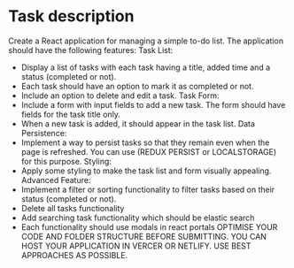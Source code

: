 # Task description

Create a React application for managing a simple to-do list. The application should have the following features:
Task List:
- Display a list of tasks with each task having a title, added time and a status (completed or not).
- Each task should have an option to mark it as completed or not.
- Include an option to delete and edit a task.
Task Form:
- Include a form with input fields to add a new task. The form should have fields for the task title only.
- When a new task is added, it should appear in the task list.
Data Persistence:
- Implement a way to persist tasks so that they remain even when the page is refreshed. You can use (REDUX PERSIST or LOCALSTORAGE) for this purpose.
Styling:
- Apply some styling to make the task list and form visually appealing.
Advanced Feature:
- Implement a filter or sorting functionality to filter tasks based on their status (completed or not).
- Delete all tasks functionality
- Add searching task functionality which should be elastic search
- Each functionality should use modals in react portals
OPTIMISE YOUR CODE AND FOLDER STRUCTURE BEFORE SUBMITTING. YOU  CAN HOST YOUR APPLICATION IN VERCER OR NETLIFY. USE BEST APPROACHES AS POSSIBLE.

